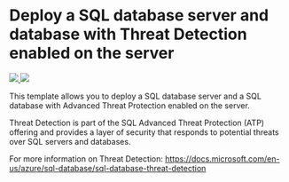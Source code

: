# Deploy a SQL database server and database with Threat Detection enabled on the server

<a href="https://portal.azure.com/#create/Microsoft.Template/uri/https%3A%2F%2Fraw.githubusercontent.com%2FAzure%2Fazure-quickstart-templates%2Fmaster%2F401-sql-threat-detection-server-policy-single-db%2Fazuredeploy.json" target="_blank">
    <img src="http://azuredeploy.net/deploybutton.png"/>
</a>
<a href="http://armviz.io/#/?load=https%3A%2F%2Fraw.githubusercontent.com%2FAzure%2Fazure-quickstart-templates%2Fmaster%2F401-sql-threat-detection-server-policy-single-db%2Fazuredeploy.json" target="_blank">
    <img src="http://armviz.io/visualizebutton.png"/>
</a>



This template allows you to deploy a SQL database server and a SQL database with Advanced Threat Protection enabled on the server.

Threat Detection is part of the SQL Advanced Threat Protection (ATP) offering and provides a layer of security that responds to potential threats over SQL servers and databases.

For more information on Threat Detection: https://docs.microsoft.com/en-us/azure/sql-database/sql-database-threat-detection